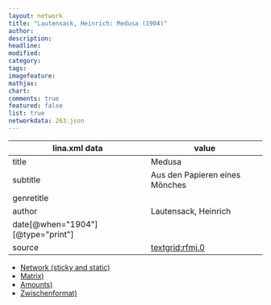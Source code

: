 ```yaml
---
layout: network
title: "Lautensack, Heinrich: Medusa (1904)"
author:
description:
headline:
modified:
category:
tags:
imagefeature: 
mathjax: 
chart: 
comments: true
featured: false
list: true
networkdata: 263.json
---
```

lina.xml data  | value
------------- | -------------
title|Medusa
subtitle|Aus den Papieren eines Mönches
genretitle|
author|Lautensack, Heinrich
date[@when="1904"][@type="print"]|
source|[textgrid:rfmj.0](https://textgridlab.org/1.0/tgcrud-public/rest/textgrid:rfmj.0/data)



* [Network (sticky and static)](/linas/network263)
* [Matrix)](/linas/matrix263)
* [Amounts)](/linas/amount263)
* [Zwischenformat)](/linas/lina263 )
